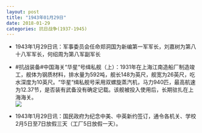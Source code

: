 ```yaml
---
layout: post
title: "1943年01月29日"
date: 2018-01-29
categories: 抗日战争(1937-1945)
---
```


<meta name="referrer" content="no-referrer" />

- 1943年1月29日讯：军事委员会任命郑洞国为新编第一军军长，刘嘉树为第八十八军军长，何绍周为第八军副军长 

- #抗战装备#中国海关“华星“号缉私舰（上）：1931年在上海江南造船厂制造竣工，舰体为钢质材料，排水量为592吨，舰长148为英尺，舰宽为26英尺，吃水深度为10英尺。“华星“缉私舰号采用双螺旋蒸汽机，马力940匹，最高航速为12.37节，是否装有武备没有确定记载。该舰被投入使用后，长期驻扎在上海海关。 <br/><img src="https://wx2.sinaimg.cn/large/aca367d8ly1fnx8xt4iyej20m80flq4x.jpg" />

- 1943年1月29日讯：国民政府为纪念中美、中英新约签订，通令各机关、学校2月5日至7日放假三天（工厂5日放假一天）。 

